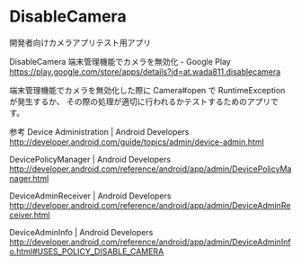 # DisableCamera
開発者向けカメラアプリテスト用アプリ

DisableCamera 端末管理機能でカメラを無効化 - Google Play
https://play.google.com/store/apps/details?id=at.wada811.disablecamera

端末管理機能でカメラを無効化した際に
Camera#open で RuntimeException が発生するか、
その際の処理が適切に行われるかテストするためのアプリです。

参考
Device Administration | Android Developers
http://developer.android.com/guide/topics/admin/device-admin.html

DevicePolicyManager | Android Developers
http://developer.android.com/reference/android/app/admin/DevicePolicyManager.html

DeviceAdminReceiver | Android Developers
http://developer.android.com/reference/android/app/admin/DeviceAdminReceiver.html

DeviceAdminInfo | Android Developers
http://developer.android.com/reference/android/app/admin/DeviceAdminInfo.html#USES_POLICY_DISABLE_CAMERA